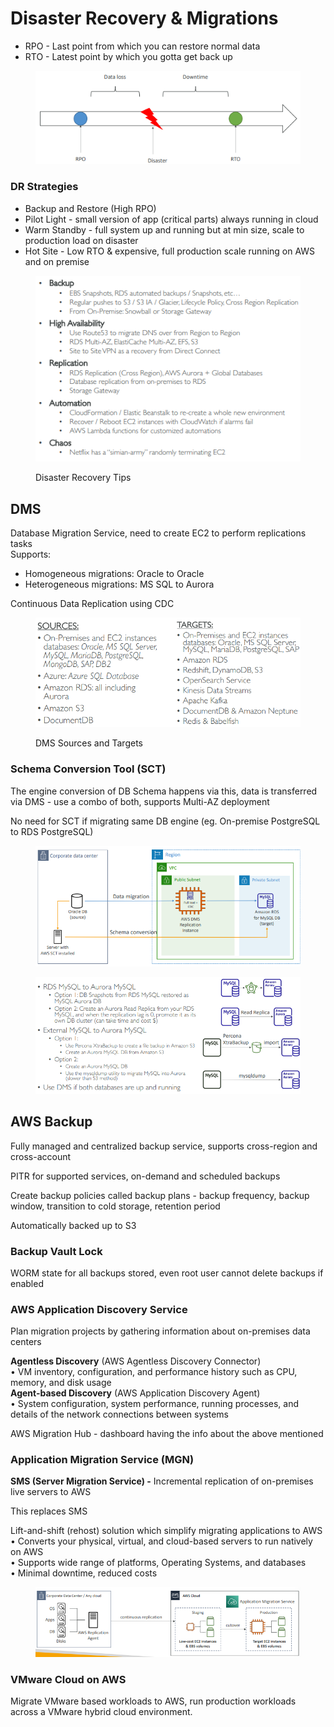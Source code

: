 # Disaster Recovery & Migrations

* RPO - Last point from which you can restore normal data
* RTO - Latest point by which you gotta get back up

<figure><img src="../../.gitbook/assets/image.png" alt=""><figcaption></figcaption></figure>

### DR Strategies

* Backup and Restore (High RPO)
* Pilot Light - small version of app (critical parts) always running in cloud
* Warm Standby - full system up and running but at min size, scale to production load on disaster
* Hot Site - Low RTO & expensive, full production scale running on AWS and on premise

<div align="left"><figure><img src="../../.gitbook/assets/image (1).png" alt=""><figcaption><p>Disaster Recovery Tips</p></figcaption></figure></div>

## DMS

Database Migration Service, need to create EC2 to perform replications tasks\
Supports:

* Homogeneous migrations: Oracle to Oracle
* Heterogeneous migrations: MS SQL to Aurora

Continuous Data Replication using CDC

<div align="left"><figure><img src="../../.gitbook/assets/image (2).png" alt="" width="548"><figcaption><p>DMS Sources and Targets</p></figcaption></figure></div>

### Schema Conversion Tool (SCT)

The engine conversion of DB Schema happens via this, data is transferred via DMS - use a combo of both, supports Multi-AZ deployment

No need for SCT if migrating same DB engine (eg. On-premise PostgreSQL to RDS PostgreSQL)

<div align="left"><figure><img src="../../.gitbook/assets/image (3).png" alt="" width="527"><figcaption></figcaption></figure></div>

<div align="left"><figure><img src="../../.gitbook/assets/image (4).png" alt="" width="563"><figcaption></figcaption></figure></div>

## AWS Backup

Fully managed and centralized backup service, supports cross-region and cross-account

PITR for supported services, on-demand and scheduled backups

Create backup policies called backup plans - backup frequency, backup window, transition to cold storage, retention period

Automatically backed up to S3

### Backup Vault Lock

WORM state for all backups stored, even root user cannot delete backups if enabled

### AWS Application Discovery Service

Plan migration projects by gathering information about on-premises data centers

**Agentless Discovery** (AWS Agentless Discovery Connector) \
• VM inventory, configuration, and performance history such as CPU, memory, and disk usage \
**Agent-based Discovery** (AWS Application Discovery Agent) \
• System configuration, system performance, running processes, and details of the network connections between systems

AWS Migration Hub - dashboard having the info about the above mentioned

### Application Migration Service (MGN)

**SMS (Server Migration Service) -** Incremental replication of on-premises live servers to AWS

This replaces SMS

Lift-and-shift (rehost) solution which simplify migrating applications to AWS \
• Converts your physical, virtual, and cloud-based servers to run natively on AWS \
• Supports wide range of platforms, Operating Systems, and databases \
• Minimal downtime, reduced costs

<figure><img src="../../.gitbook/assets/image (5).png" alt=""><figcaption></figcaption></figure>

### VMware Cloud on AWS

Migrate VMware based workloads to AWS, run production workloads across a VMware hybrid cloud environment.
